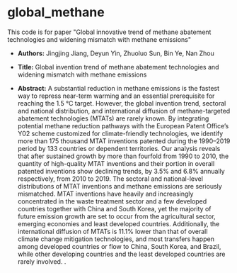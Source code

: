 # global_methane
This code is for paper "Global innovative trend of methane abatement technologies and widening mismatch with methane emissions"

- **Authors:** Jingjing Jiang, Deyun Yin, Zhuoluo Sun, Bin Ye, Nan Zhou

- **Title:** Global invention trend of methane abatement technologies and widening mismatch with methane emissions

- **Abstract:** A substantial reduction in methane emissions is the fastest way to repress near-term warming and an essential prerequisite for reaching the 1.5 °C target. However, the global invention trend, sectoral and national distribution, and international diffusion of methane-targeted abatement technologies (MTATs) are rarely known. By integrating potential methane reduction pathways with the European Patent Office’s Y02 scheme customized for climate-friendly technologies, we identify more than 175 thousand MTAT inventions patented during the 1990–2019 period by 133 countries or dependent territories. Our analysis reveals that after sustained growth by more than fourfold from 1990 to 2010, the quantity of high-quality MTAT inventions and their portion in overall patented inventions show declining trends, by 3.5% and 6.8% annually respectively, from 2010 to 2019. The sectoral and national-level distributions of MTAT inventions and methane emissions are seriously mismatched. MTAT inventions have heavily and increasingly concentrated in the waste treatment sector and a few developed countries together with China and South Korea, yet the majority of future emission growth are set to occur from the agricultural sector, emerging economies and least developed countries. Additionally, the international diffusion of MTATs is 11.1% lower than that of overall climate change mitigation technologies, and most transfers happen among developed countries or flow to China, South Korea, and Brazil, while other developing countries and the least developed countries are rarely involved. . 
